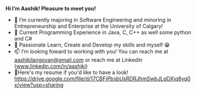 
**Hi I’m Aashik! Pleasure to meet you!** 
- 👀 I’m currently majoring in Software Engineering and minoring in Entrepreneurship and Enterprise at the University of Calgary!
- 🌱 Current Programming Experience in Java, C, C++ as well some python and C#
- 💞️ Passionate Learn, Create and Develop my skills and myself 😁
- 📫 I’m looking foward to working with you! You can reach me at aashikilangovan@gmail.com or reach me at Linkedin (www.linkedin.com/in/aashiki)
- 📝Here's my resume if you'd like to have a look! https://drive.google.com/file/d/17CBFjPbsbUsRDRJhmSwbJLgDXjq8yq0x/view?usp=sharing
<!---
aashikilangovan/aashikilangovan is a ✨ special ✨ repository because its `README.md` (this file) appears on your GitHub profile.
You can click the Preview link to take a look at your changes.
--->

